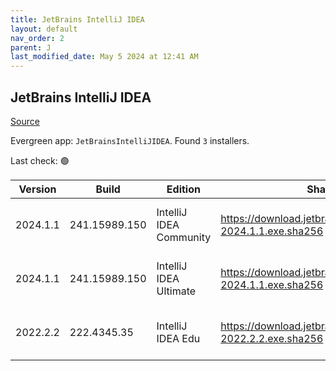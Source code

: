 ```yaml
---
title: JetBrains IntelliJ IDEA
layout: default
nav_order: 2
parent: J
last_modified_date: May 5 2024 at 12:41 AM
---
```


## JetBrains IntelliJ IDEA

[Source](https://www.jetbrains.com/)

Evergreen app: `JetBrainsIntelliJIDEA`. Found `3` installers.

Last check: 🟢

| Version  | Build         | Edition                 | Sha256                                                         | Date       | Size       | Type | URI                                                                                                                |
| -------- | ------------- | ----------------------- | -------------------------------------------------------------- | ---------- | ---------- | ---- | ------------------------------------------------------------------------------------------------------------------ |
| 2024.1.1 | 241.15989.150 | IntelliJ IDEA Community | https://download.jetbrains.com/idea/ideaIC-2024.1.1.exe.sha256 | 30/4/2024  | 597808792  | exe  | [https://download.jetbrains.com/idea/ideaIC-2024.1.1.exe](https://download.jetbrains.com/idea/ideaIC-2024.1.1.exe) |
| 2024.1.1 | 241.15989.150 | IntelliJ IDEA Ultimate  | https://download.jetbrains.com/idea/ideaIU-2024.1.1.exe.sha256 | 30/4/2024  | 1000810056 | exe  | [https://download.jetbrains.com/idea/ideaIU-2024.1.1.exe](https://download.jetbrains.com/idea/ideaIU-2024.1.1.exe) |
| 2022.2.2 | 222.4345.35   | IntelliJ IDEA Edu       | https://download.jetbrains.com/idea/ideaIE-2022.2.2.exe.sha256 | 27/10/2022 | 693805272  | exe  | [https://download.jetbrains.com/idea/ideaIE-2022.2.2.exe](https://download.jetbrains.com/idea/ideaIE-2022.2.2.exe) |
